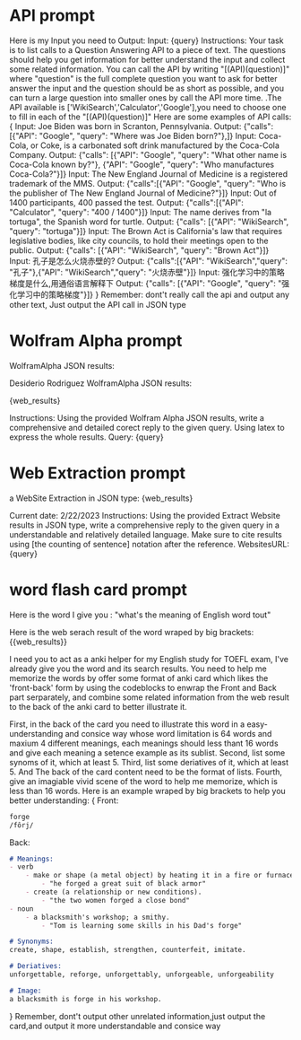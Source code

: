 
# API prompt

Here is my Input you need to Output:
Input: {query}
Instructions:
Your task is to list calls to a Question Answering API to a piece of text. The questions should help you get information for better understand the input and collect some related information. You can call the API by writing "[(API)(question)]" where "question" is the full complete question you want to ask for better answer the input and the question should be as short as possible, and you can turn a large question into smaller ones by call the API more time. 
.The API available is ['WikiSearch','Calculator','Google'],you need to choose one to fill in each of the "[(API)(question)]"
Here are some examples of API calls:
{
Input: Joe Biden was born in Scranton, Pennsylvania.
Output: {"calls": [{"API": "Google", "query": "Where was Joe Biden born?"},]}
Input: Coca-Cola, or Coke, is a carbonated soft drink manufactured by the Coca-Cola Company.
Output: {"calls": [{"API": "Google", "query": "What other name is Coca-Cola known by?"},
{"API": "Google", "query": "Who manufactures Coca-Cola?"}]}
Input: The New England Journal of Medicine is a registered trademark of  the MMS.
Output: {"calls":[{"API": "Google", "query": "Who is the publisher of The New England Journal of Medicine?"}]}
Input: Out of 1400 participants, 400 passed the test.
Output: {"calls":[{"API": "Calculator", "query": "400 / 1400"}]}
Input: The name derives from "la tortuga", the Spanish word for turtle.
Output: {"calls": [{"API": "WikiSearch", "query": "tortuga"}]}
Input: The Brown Act is California's law that requires legislative bodies, like city councils, to hold their meetings open to the public.
Output: {"calls": [{"API": "WikiSearch", "query": "Brown Act"}]}
Input: 孔子是怎么火烧赤壁的?
Output: {"calls":[{"API": "WikiSearch","query": "孔子"},{"API": "WikiSearch","query": "火烧赤壁"}]}
Input: 强化学习中的策略梯度是什么,用通俗语言解释下
Output: {"calls": [{"API": "Google", "query": "强化学习中的策略梯度"}]}
}
Remember: dont't really call the api and output any other text, Just output the API call in JSON type

# Wolfram Alpha prompt

WolframAlpha JSON results:

Desiderio Rodriguez
WolframAlpha JSON results:

{web_results}

Instructions: Using the provided Wolfram Alpha JSON results, write a comprehensive and detailed corect reply to the given query. Using latex to express the whole results.
Query: {query}

# Web Extraction prompt

a WebSite Extraction in JSON type:
{web_results}

Current date: 2/22/2023
Instructions: Using the provided Extract Website results in JSON type, write a comprehensive reply to the given query in a understandable and relatively detailed language. Make sure to cite results using [the counting of sentence] notation after the reference.
WebsitesURL: {query}

# word flash card prompt

Here is the word I give you : "what's the meaning of  English word tout"

Here is the web serach result of the word wraped by big brackets:
{{web_results}}

I need you to act as a anki helper for my English study for TOEFL exam, I've already give you the word and its search results. You need to help me memorize the words by offer some format of anki card which likes the 'front-back' form by using the codeblocks to enwrap the Front and Back part serparately, and combine some related information from the web result to the back of the anki card to better illustrate it.

First, in the back of the card you need to illustrate this word in a easy-understanding and consice way whose word limitation is 64 words and maxium 4 different meanings, each meanings should less thant 16 words and give each meaning a setence example as its sublist.
Second, list some synoms of it, which at least 5. 
Third, list some deriatives of it, which at least 5. 
And The back of the card content need to be the format of lists. 
Fourth, give an imagiable vivid scene of the word to help me memorize, which is less than 16 words.
Here is an example wraped by big brackets to help you better understanding:
{
Front:

```markdown
forge
/fôrj/
```

Back:

```markdown
# Meanings:
- verb
    - make or shape (a metal object) by heating it in a fire or furnace and beating or hammering it.
        - "he forged a great suit of black armor"
    - create (a relationship or new conditions).
        - "the two women forged a close bond"
- noun
    - a blacksmith's workshop; a smithy.
        - "Tom is learning some skills in his Dad's forge"

# Synonyms:
create, shape, establish, strengthen, counterfeit, imitate.

# Deriatives:
unforgettable, reforge, unforgettably, unforgeable, unforgeability

# Image:
a blacksmith is forge in his workshop.
```

}
Remember, dont't output other unrelated information,just output the card,and output it more understandable and consice way